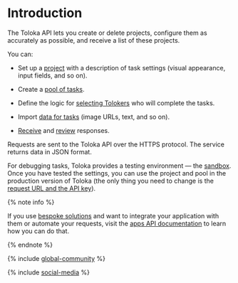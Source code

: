 # Introduction

The Toloka API lets you create or delete projects, configure them as accurately as possible, and receive a list of these projects.

You can:

- Set up a [project](https://toloka.ai/docs/api/api-reference/#tag--project) with a description of task settings (visual appearance, input fields, and so on).

- Create a [pool of tasks](https://toloka.ai/docs/api/api-reference/#tag--pool).

- Define the logic for [selecting Tolokers](concepts/my_users.md) who will complete the tasks.

- Import [data for tasks](https://toloka.ai/docs/api/api-reference/#tag--task) (image URLs, text, and so on).

- [Receive](https://toloka.ai/docs/api/api-reference/#get-/assignments) and [review](https://toloka.ai/docs/api/api-reference/#patch-/assignments/-id-) responses.

Requests are sent to the Toloka API over the HTTPS protocol. The service returns data in JSON format.

For debugging tasks, Toloka provides a testing environment — the [sandbox](https://sandbox.toloka.yandex.ru). Once you have tested the settings, you can use the project and pool in the production version of Toloka (the only thing you need to change is the [request URL and the API key](https://toloka.ai/docs/api/api-reference/#overview--accessing-the-api)).

{% note info %}

If you use [bespoke solutions](https://toloka.ai/pricing) and want to integrate your application with them or automate your requests, visit the [apps API documentation](https://toloka.ai/docs/api/apps-reference/) to learn how you can do that.

{% endnote %}

{% include [global-community](../_includes/global-community.md) %}

{% include [social-media](../_includes/social-media.md) %}